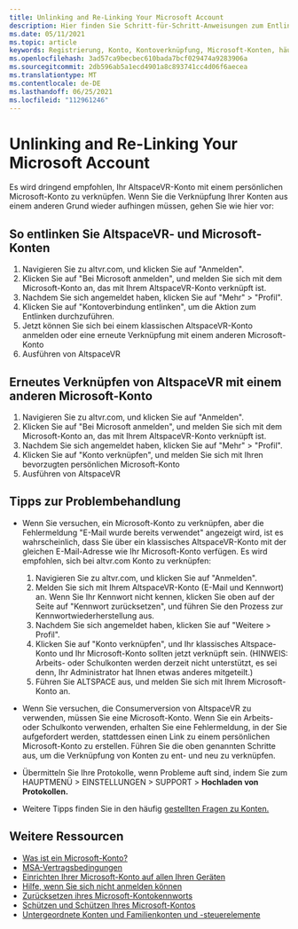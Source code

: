 ```yaml
---
title: Unlinking and Re-Linking Your Microsoft Account
description: Hier finden Sie Schritt-für-Schritt-Anweisungen zum Entlinken und erneuten Verknüpfen Ihres AltspaceVR-Kontos mit Ihrem Microsoft-Konto.
ms.date: 05/11/2021
ms.topic: article
keywords: Registrierung, Konto, Kontoverknüpfung, Microsoft-Konten, häufig gestellte Fragen, Problembehandlung, MSA, AAD
ms.openlocfilehash: 3ad57ca9becbec610bada7bcf029474a9283906a
ms.sourcegitcommit: 2db596ab5a1ecd4901a8c893741cc4d06f6aecea
ms.translationtype: MT
ms.contentlocale: de-DE
ms.lasthandoff: 06/25/2021
ms.locfileid: "112961246"
---
```

# <a name="unlinking-and-re-linking-your-microsoft-account"></a>Unlinking and Re-Linking Your Microsoft Account

Es wird dringend empfohlen, Ihr AltspaceVR-Konto mit einem persönlichen Microsoft-Konto zu verknüpfen. Wenn Sie die Verknüpfung Ihrer Konten aus einem anderen Grund wieder aufhingen müssen, gehen Sie wie hier vor:

## <a name="how-to-unlink-your-altspacevr-and-microsoft-accounts"></a>So entlinken Sie AltspaceVR- und Microsoft-Konten

1. Navigieren Sie zu altvr.com, und klicken Sie auf "Anmelden".
2. Klicken Sie auf "Bei Microsoft anmelden", und melden Sie sich mit dem Microsoft-Konto an, das mit Ihrem AltspaceVR-Konto verknüpft ist.
3. Nachdem Sie sich angemeldet haben, klicken Sie auf "Mehr" > "Profil".
4. Klicken Sie auf "Kontoverbindung entlinken", um die Aktion zum Entlinken durchzuführen.
5. Jetzt können Sie sich bei einem klassischen AltspaceVR-Konto anmelden oder eine erneute Verknüpfung mit einem anderen Microsoft-Konto
6. Ausführen von AltspaceVR


## <a name="how-to-re-link-your-altspacevr-to-another-microsoft-account"></a>Erneutes Verknüpfen von AltspaceVR mit einem anderen Microsoft-Konto

1. Navigieren Sie zu altvr.com, und klicken Sie auf "Anmelden".
2. Klicken Sie auf "Bei Microsoft anmelden", und melden Sie sich mit dem Microsoft-Konto an, das mit Ihrem AltspaceVR-Konto verknüpft ist.
3. Nachdem Sie sich angemeldet haben, klicken Sie auf "Mehr" > "Profil".
5. Klicken Sie auf "Konto verknüpfen", und melden Sie sich mit Ihren bevorzugten persönlichen Microsoft-Konto
6. Ausführen von AltspaceVR


## <a name="troubleshooting-tips"></a>Tipps zur Problembehandlung

* Wenn Sie versuchen, ein Microsoft-Konto zu verknüpfen, aber die Fehlermeldung "E-Mail wurde bereits verwendet" angezeigt wird, ist es wahrscheinlich, dass Sie über ein klassisches AltspaceVR-Konto mit der gleichen E-Mail-Adresse wie Ihr Microsoft-Konto verfügen. Es wird empfohlen, sich bei altvr.com Konto zu verknüpfen:
    1. Navigieren Sie zu altvr.com, und klicken Sie auf "Anmelden".
    2. Melden Sie sich mit Ihrem AltspaceVR-Konto (E-Mail und Kennwort) an. Wenn Sie Ihr Kennwort nicht kennen, klicken Sie oben auf der Seite auf "Kennwort zurücksetzen", und führen Sie den Prozess zur Kennwortwiederherstellung aus. 
    3. Nachdem Sie sich angemeldet haben, klicken Sie auf "Weitere > Profil".
    4. Klicken Sie auf "Konto verknüpfen", und Ihr klassisches Altspace-Konto und Ihr Microsoft-Konto sollten jetzt verknüpft sein. (HINWEIS: Arbeits- oder Schulkonten werden derzeit nicht unterstützt, es sei denn, Ihr Administrator hat Ihnen etwas anderes mitgeteilt.)
    5. Führen Sie ALTSPACE aus, und melden Sie sich mit Ihrem Microsoft-Konto an.
    
* Wenn Sie versuchen, die Consumerversion von AltspaceVR zu verwenden, müssen Sie eine Microsoft-Konto. Wenn Sie ein Arbeits- oder Schulkonto verwenden, erhalten Sie eine Fehlermeldung, in der Sie aufgefordert werden, stattdessen einen Link zu einem persönlichen Microsoft-Konto zu erstellen. Führen Sie die oben genannten Schritte aus, um die Verknüpfung von Konten zu ent- und neu zu verknüpfen. 

* Übermitteln Sie Ihre Protokolle, wenn Probleme auft sind, indem Sie zum HAUPTMENÜ > EINSTELLUNGEN > SUPPORT > **Hochladen von Protokollen.**

* Weitere Tipps finden Sie in den häufig [gestellten Fragen zu Konten.](../getting-started/creating-and-linking-accounts.md)


## <a name="more-resources"></a>Weitere Ressourcen

* [Was ist ein Microsoft-Konto?](https://account.microsoft.com/account?lang=)
* [MSA-Vertragsbedingungen](https://www.microsoft.com/servicesagreement/)
* [Einrichten Ihrer Microsoft-Konto auf allen Ihren Geräten](https://account.microsoft.com/account/connect-devices)
* [Hilfe, wenn Sie sich nicht anmelden können](https://support.microsoft.com//account-billing/when-you-can-t-sign-in-to-your-microsoft-account-475c9b5c-8c25-49f1-9c2d-c64b7072e735)
* [Zurücksetzen ihres Microsoft-Kontokennworts](https://support.microsoft.com//account-billing/how-to-reset-your-microsoft-account-password-eff4f067-5042-c1a3-fe72-b04d60556c37)
* [Schützen und Schützen Ihres Microsoft-Kontos](https://support.microsoft.com//account-billing/how-to-help-keep-your-microsoft-account-safe-and-secure-628538c2-7006-33bb-5ef4-c917657362b9)
* [Untergeordnete Konten und Familienkonten und -steuerelemente](https://account.microsoft.com/family/about?refd=www.microsoft.com&ru=https:%2F%2Faccount.microsoft.com%2Ffamily%3Frefd%3Dwww.microsoft.com)

